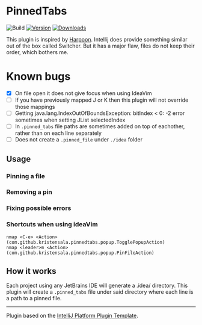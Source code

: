# PinnedTabs

![Build](https://github.com/kristensala/pinned-tabs/workflows/Build/badge.svg)
[![Version](https://img.shields.io/jetbrains/plugin/v/MARKETPLACE_ID.svg)](https://plugins.jetbrains.com/plugin/MARKETPLACE_ID)
[![Downloads](https://img.shields.io/jetbrains/plugin/d/MARKETPLACE_ID.svg)](https://plugins.jetbrains.com/plugin/MARKETPLACE_ID)

<!-- Plugin description -->
This plugin is inspired by [Harpoon](https://github.com/ThePrimeagen/harpoon). Intellij does provide something similar out of the box called Switcher.
But it has a major flaw, files do not keep their order, which bothers me.
<!-- Plugin description end -->

# Known bugs
- [x] On file open it does not give focus when using IdeaVim
- [ ] If you have previously mapped J or K then this plugin will not override those mappings
- [ ] Getting java.lang.IndexOutOfBoundsException: bitIndex < 0: -2 error sometimes when setting JList selectedIndex
- [ ] In `.pinned_tabs` file paths are sometimes added on top of eachother, rather than on each line separately
- [ ] Does not create a `.pinned_file` under `./idea` folder

## Usage
### Pinning a file

### Removing a pin

### Fixing possible errors

### Shortcuts when using ideaVim

```
nmap <C-e> <Action>(com.github.kristensala.pinnedtabs.popup.TogglePopupAction)
nmap <leader>m <Action>(com.github.kristensala.pinnedtabs.popup.PinFileAction)
```

## How it works

Each project using any JetBrains IDE will generate a .idea/ directory.
This plugin will create a `.pinned_tabs` file under said directory
where each line is a path to a pinned file.

---
Plugin based on the [IntelliJ Platform Plugin Template][template].

[template]: https://github.com/JetBrains/intellij-platform-plugin-template
[docs:plugin-description]: https://plugins.jetbrains.com/docs/intellij/plugin-user-experience.html#plugin-description-and-presentation
